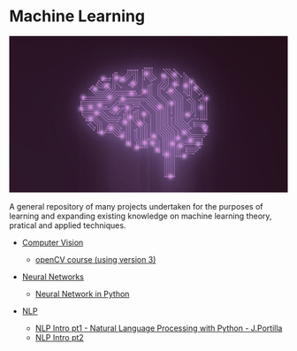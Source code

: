 # Machine Learning

![](https://github.com/irisida/machine_learning/blob/master/image_resources/ml.jpg)

A general repository of many projects undertaken for the purposes of learning and expanding existing knowledge on machine learning theory, pratical and applied techniques.

- [Computer Vision](https://github.com/irisida/machine_learning/tree/master/computer_vision)
    - [openCV course (using version 3)](https://github.com/irisida/machine_learning/tree/master/computer_vision/opencv_version3_course)

- [Neural Networks](https://github.com/irisida/machine_learning/tree/master/neural_networks)
    - [Neural Network in Python](https://github.com/irisida/machine_learning/tree/master/neural_networks/neural_net_python)

- [NLP](https://github.com/irisida/machine_learning/tree/master/nlp)
    - [NLP Intro pt1 - Natural Language Processing with Python - J.Portilla](https://github.com/irisida/machine_learning/tree/master/nlp/nlp_intro_pt1)
    - [NLP Intro pt2]()